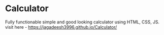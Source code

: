 # Calculator
Fully functionable simple and good looking calculator using HTML, CSS, JS.
visit here - https://jagadeesh3996.github.io/Calculator/
